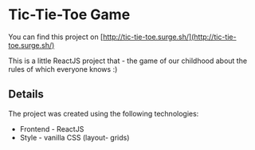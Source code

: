 # Tic-Tie-Toe Game

You can find this project on [http://tic-tie-toe.surge.sh/](http://tic-tie-toe.surge.sh/)

This is a little ReactJS project that - the game of our childhood about the rules of which everyone knows :)
## [](https://github.com/tatiana-kahana/adopt-a-pet#details)Details
The project was created using the following technologies:
-   Frontend - ReactJS
-   Style - vanilla CSS (layout- grids)
